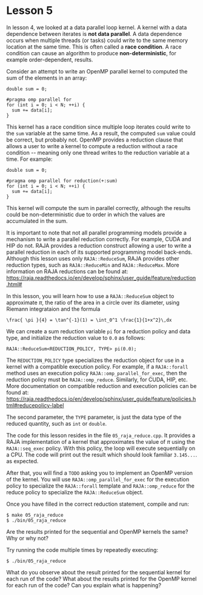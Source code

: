 # Lesson 5

In lesson 4, we looked at a data parallel loop kernel. A kernel with a data dependence 
between iterates is **not data parallel**. A data dependence occurs when multiple threads
(or tasks) could write to the same memory location at the same time. This is often called
a **race condition**. A race condition can cause an algorithm to produce **non-deterministic**,
for example order-dependent, results. 

Consider an attempt to write an OpenMP parallel kernel to computed the sum of the elements in an array:

```
double sum = 0;

#pragma omp parallel for
for (int i = 0; i < N; ++i) {
  sum += data[i];
}
```

This kernel has a race condition since multiple loop iterates could write to the `sum`
variable at the same time. As a result, the computed `sum` value could be correct, but probably
not. OpenMP provides a reduction clause that allows a user to write a kernel to compute a
reduction without a race condition -- meaning only one thread writes to the reduction variable
at a time. For example:

```
double sum = 0;

#pragma omp parallel for reduction(+:sum)
for (int i = 0; i < N; ++i) {
  sum += data[i];
}
```

This kernel will compute the sum in parallel correctly, although the results could be
non-deterministic due to order in which the values are accumulated in the sum.

It is important to note that not all parallel programming models provide a mechanism to write
a parallel reduction correctly. For example, CUDA and HIP do not. RAJA provides a reduction
construct allowing a user to write a parallel reduction in each of its supported programming
model back-ends. Although this lesson uses only `RAJA::ReduceSum`, RAJA provides other
reduction types, such as `RAJA::ReduceMin` and `RAJA::ReduceMax`. More information on
RAJA reductions can be found at:
https://raja.readthedocs.io/en/develop/sphinx/user_guide/feature/reduction.html#

In this lesson, you will learn how to use a `RAJA::ReduceSum` object to approximate
$\pi$, the ratio of the area in a circle over its diameter, using Riemann integrataion
and the formula
```
\frac{ \pi }{4} = \tan^{-1}(1) = \int_0^1 \frac{1}{1+x^2}\,dx 
```
We can create a sum reduction variable `pi` for a reduction policy and data type, and
initialize the reduction value to `0.0` as follows:

```
RAJA::ReduceSum<REDUCTION_POLICY, TYPE> pi(0.0);
```

The `REDUCTION_POLICY` type specializes the reduction object for use in a kernel with a
compatible execution policy. For example, if a `RAJA::forall` method uses an execution 
policy `RAJA::omp_parallel_for_exec`, then the reduction policy must be `RAJA::omp_reduce`.
Similarly, for CUDA, HIP, etc. More documentation on compatible reduction and execution
policies can be found at:
https://raja.readthedocs.io/en/develop/sphinx/user_guide/feature/policies.html#reducepolicy-label

The second parameter, the `TYPE` parameter, is just the data type of the reduced quantity,
such as `int` or `double`.

The code for this lesson resides in the file `05_raja_reduce.cpp`. It provides a
RAJA implementation of a kernel that approximates the value of $\pi$ using the 
`RAJA::seq_exec` policy. With this policy, the loop will execute sequentially on a CPU.
The code will print out the result which should look familiar `3.145...`.
as expected. 

After that, you will find a `TODO` asking you to implement an OpenMP version of the kernel.
You will use `RAJA::omp_parallel_for_exec` for the execution policy to specialize the 
`RAJA::forall` template and `RAJA::omp_reduce` for the reduce policy to specialize the
`RAJA::ReduceSum` object.

Once you have filled in the correct reduction statement, compile and run:

```
$ make 05_raja_reduce
$ ./bin/05_raja_reduce
```

Are the results printed for the sequential and OpenMP kernels the same? Why or why not?

Try running the code multiple times by repeatedly executing:

```
$ ./bin/05_raja_reduce
```

What do you observe about the result printed for the sequential kernel for each run of
the code? What about the results printed for the OpenMP kernel for each run of the code?
Can you explain what is happening?
